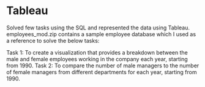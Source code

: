 # Tableau

Solved few tasks using the SQL and represented the data using Tableau.
employees_mod.zip contains a sample employee database which I used as a reference to solve the below tasks:

Task 1: To create a visualization that provides a breakdown between the male and female employees working in the company each year, starting from 1990.
Task 2: To compare the number of male managers to the number of female managers from different departments for each year, starting from 1990.
